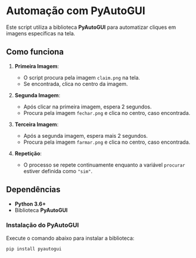 # Automação com PyAutoGUI

Este script utiliza a biblioteca **PyAutoGUI** para automatizar cliques em imagens específicas na tela.

## Como funciona

1. **Primeira Imagem**:
   - O script procura pela imagem `claim.png` na tela.
   - Se encontrada, clica no centro da imagem.

2. **Segunda Imagem**:
   - Após clicar na primeira imagem, espera 2 segundos.
   - Procura pela imagem `fechar.png` e clica no centro, caso encontrada.

3. **Terceira Imagem**:
   - Após a segunda imagem, espera mais 2 segundos.
   - Procura pela imagem `farmar.png` e clica no centro, caso encontrada.

4. **Repetição**:
   - O processo se repete continuamente enquanto a variável `procurar` estiver definida como `"sim"`.

## Dependências

- **Python 3.6+**
- Biblioteca **PyAutoGUI**

### Instalação do PyAutoGUI
Execute o comando abaixo para instalar a biblioteca:
```bash
pip install pyautogui
